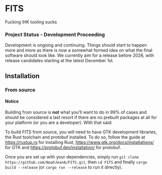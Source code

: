 # FITS
Fucking IHK tooling sucks

### Project Status - Development Proceeding
Development is ongoing and continuing. Things should start to happen more and more
as there is now a somewhat formed idea on what the final software should look like.
We currently aim for a release before 2026, with release candidates starting at the
latest December 1st.

## Installation
### From source

#### Notice
Building from source is **not** what you'll want to do in 99% of cases and should be
considered a last resort if there are no prebuilt packages at all for your
platform (or you are a developer). With that said:

To build FITS from source, you will need to have GTK development libraries, the Rust
toolchain and protobuf installed. To do so, follow the guide at <https://rustup.rs>
for installing Rust, <https://www.gtk.org/docs/installations/> for GTK and
<https://protobuf.dev/installation/> for protobuf.

Once you are set up with your dependencies, simply run
`git clone https://github.com/NoahJeanA/FITS.git`, then
`cd FITS` and finally `cargo build --release` (or `cargo run --release`
to run it directly).
